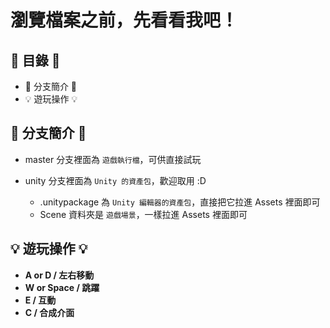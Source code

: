 # 瀏覽檔案之前，先看看我吧！

## 📃 目錄 📃
  * 🔀 分支簡介 🔀
  * 💡 遊玩操作 💡

## 🔀 分支簡介 🔀
  * master 分支裡面為 `遊戲執行檔`，可供直接試玩
   
  * unity 分支裡面為 `Unity 的資產包`，歡迎取用 :D
    * .unitypackage 為 `Unity 編輯器的資產包`，直接把它拉進 Assets 裡面即可
    * Scene 資料夾是 `遊戲場景`，一樣拉進 Assets 裡面即可
    
## 💡 遊玩操作 💡
* **A or D / 左右移動**
* **W or Space / 跳躍**
* **E / 互動**
* **C / 合成介面**
